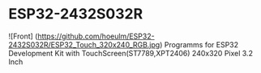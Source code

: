 # ESP32-2432S032R
![Front] (https://github.com/hoeulm/ESP32-2432S032R/ESP32_Touch_320x240_RGB.jpg)
Programms for ESP32 Development Kit with TouchScreen(ST7789,XPT2406) 240x320 Pixel 3.2 Inch
